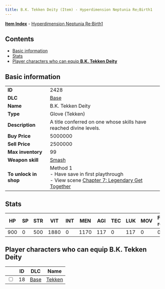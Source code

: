 ```yaml
---
title: B.K. Tekken Deity (Item) - Hyperdimension Neptunia Re;Birth1
---
```


[**Item Index**](/neptunia/rb1/item/index.html) - [Hyperdimension Neptunia Re;Birth1](/neptunia/rb1)

## Contents

- [Basic information](#basic-information)
- [Stats](#stats)
- [Player characters who can equip **B.K. Tekken Deity**](#player-characters-who-can-equip-bk-tekken-deity)
## Basic information

|   |   |
| -- | -- |
| **ID** | 2428 |
| **DLC** | [Base](/neptunia/rb1/dlc/1-base.html) |
| **Name** | B.K. Tekken Deity |
| **Type** | Glove (Tekken) |
| **Description** | A title conferred on one whose skills have reached divine levels. |
| **Buy Price** | 5000000 |
| **Sell Price** | 2500000 |
| **Max inventory** | 99 |
| **Weapon skill** | [Smash](/neptunia/rb1/skill/1-2902-smash.html) |
| **To unlock in shop** | Method 1<br />- Have save in first playthrough<br />- View scene [Chapter 7: Legendary Get Together](/neptunia/rb1/scene/1-726-chapter-7-legendary-get-together.html) |


## Stats

| HP | SP | STR | VIT | INT | MEN | AGI | TEC | LUK | MOV | Fire res. | Ice res. | Wind res. | Lightning res. |
| -- | -- | --- | --- | --- | --- | --- | --- | --- | --- | --------- | -------- | --------- | -------------- |
| 900 | 0 | 500 | 1880 | 0 | 1170 | 117 | 0 | 117 | 0 | 0 | 0 | 0 | 0 |


## Player characters who can equip **B.K. Tekken Deity**

|    | ID | DLC | Name |
| -- | -- | --- | ---- |
| <input type="checkbox" id="rb1-player-1-18" class="trackbox" /> | 18 | [Base](/neptunia/rb1/dlc/1-base.html) | [Tekken](/neptunia/rb1/player/1-18-tekken.html) |

